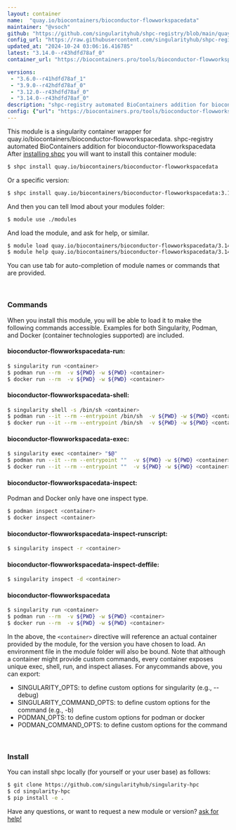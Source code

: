 ```yaml
---
layout: container
name:  "quay.io/biocontainers/bioconductor-flowworkspacedata"
maintainer: "@vsoch"
github: "https://github.com/singularityhub/shpc-registry/blob/main/quay.io/biocontainers/bioconductor-flowworkspacedata/container.yaml"
config_url: "https://raw.githubusercontent.com/singularityhub/shpc-registry/main/quay.io/biocontainers/bioconductor-flowworkspacedata/container.yaml"
updated_at: "2024-10-24 03:06:16.416785"
latest: "3.14.0--r43hdfd78af_0"
container_url: "https://biocontainers.pro/tools/bioconductor-flowworkspacedata"

versions:
 - "3.6.0--r41hdfd78af_1"
 - "3.9.0--r42hdfd78af_0"
 - "3.12.0--r43hdfd78af_0"
 - "3.14.0--r43hdfd78af_0"
description: "shpc-registry automated BioContainers addition for bioconductor-flowworkspacedata"
config: {"url": "https://biocontainers.pro/tools/bioconductor-flowworkspacedata", "maintainer": "@vsoch", "description": "shpc-registry automated BioContainers addition for bioconductor-flowworkspacedata", "latest": {"3.14.0--r43hdfd78af_0": "sha256:6c8f11417fb59b4fabe5887e7e3fee8d6f8b1700d83ba389ceb67f9a7e2b0b85"}, "tags": {"3.6.0--r41hdfd78af_1": "sha256:4f8496f23f44f0f04c0c976ee16f9860df9cfeee70288f305741f8e69f4e4c4c", "3.9.0--r42hdfd78af_0": "sha256:34ba28c8388b3b26eb6da7889936328f325424e412079a49470247f965d4ca9f", "3.12.0--r43hdfd78af_0": "sha256:2e4519b3ac7dc8c8c98fac3b56409f6dab25e993859c4bb0e9127dbbb2a2db92", "3.14.0--r43hdfd78af_0": "sha256:6c8f11417fb59b4fabe5887e7e3fee8d6f8b1700d83ba389ceb67f9a7e2b0b85"}, "docker": "quay.io/biocontainers/bioconductor-flowworkspacedata"}
---
```


This module is a singularity container wrapper for quay.io/biocontainers/bioconductor-flowworkspacedata.
shpc-registry automated BioContainers addition for bioconductor-flowworkspacedata
After [installing shpc](#install) you will want to install this container module:


```bash
$ shpc install quay.io/biocontainers/bioconductor-flowworkspacedata
```

Or a specific version:

```bash
$ shpc install quay.io/biocontainers/bioconductor-flowworkspacedata:3.14.0--r43hdfd78af_0
```

And then you can tell lmod about your modules folder:

```bash
$ module use ./modules
```

And load the module, and ask for help, or similar.

```bash
$ module load quay.io/biocontainers/bioconductor-flowworkspacedata/3.14.0--r43hdfd78af_0
$ module help quay.io/biocontainers/bioconductor-flowworkspacedata/3.14.0--r43hdfd78af_0
```

You can use tab for auto-completion of module names or commands that are provided.

<br>

### Commands

When you install this module, you will be able to load it to make the following commands accessible.
Examples for both Singularity, Podman, and Docker (container technologies supported) are included.

#### bioconductor-flowworkspacedata-run:

```bash
$ singularity run <container>
$ podman run --rm  -v ${PWD} -w ${PWD} <container>
$ docker run --rm  -v ${PWD} -w ${PWD} <container>
```

#### bioconductor-flowworkspacedata-shell:

```bash
$ singularity shell -s /bin/sh <container>
$ podman run --it --rm --entrypoint /bin/sh  -v ${PWD} -w ${PWD} <container>
$ docker run --it --rm --entrypoint /bin/sh  -v ${PWD} -w ${PWD} <container>
```

#### bioconductor-flowworkspacedata-exec:

```bash
$ singularity exec <container> "$@"
$ podman run --it --rm --entrypoint ""  -v ${PWD} -w ${PWD} <container> "$@"
$ docker run --it --rm --entrypoint ""  -v ${PWD} -w ${PWD} <container> "$@"
```

#### bioconductor-flowworkspacedata-inspect:

Podman and Docker only have one inspect type.

```bash
$ podman inspect <container>
$ docker inspect <container>
```

#### bioconductor-flowworkspacedata-inspect-runscript:

```bash
$ singularity inspect -r <container>
```

#### bioconductor-flowworkspacedata-inspect-deffile:

```bash
$ singularity inspect -d <container>
```



#### bioconductor-flowworkspacedata

```bash
$ singularity run <container>
$ podman run --rm  -v ${PWD} -w ${PWD} <container>
$ docker run --rm  -v ${PWD} -w ${PWD} <container>
```


In the above, the `<container>` directive will reference an actual container provided
by the module, for the version you have chosen to load. An environment file in the
module folder will also be bound. Note that although a container
might provide custom commands, every container exposes unique exec, shell, run, and
inspect aliases. For anycommands above, you can export:

 - SINGULARITY_OPTS: to define custom options for singularity (e.g., --debug)
 - SINGULARITY_COMMAND_OPTS: to define custom options for the command (e.g., -b)
 - PODMAN_OPTS: to define custom options for podman or docker
 - PODMAN_COMMAND_OPTS: to define custom options for the command

<br>

### Install

You can install shpc locally (for yourself or your user base) as follows:

```bash
$ git clone https://github.com/singularityhub/singularity-hpc
$ cd singularity-hpc
$ pip install -e .
```

Have any questions, or want to request a new module or version? [ask for help!](https://github.com/singularityhub/singularity-hpc/issues)
